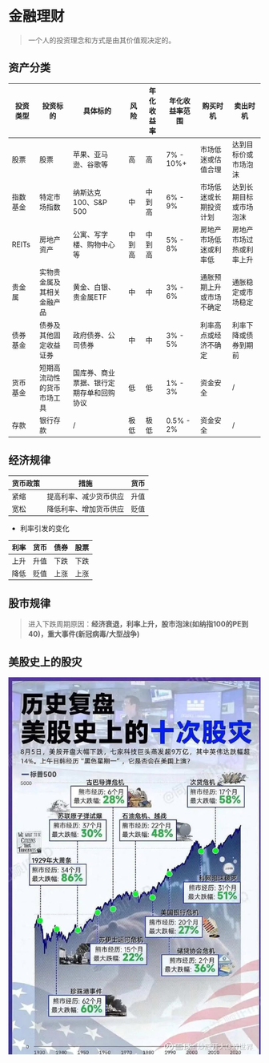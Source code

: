 # 金融理财
> 一个人的投资理念和方式是由其价值观决定的。

## 资产分类
| 投资类型 | 投资标的 | 具体标的 | 风险 | 年化收益率 | 年化收益率范围 | 购买时机 | 卖出时机 |
| - | - | - | - | - | - | - | - |
| 股票 | 股票 | 苹果、亚马逊、谷歌等 | 高 | 高 | 7% - 10%+ | 市场低迷或估值合理 | 达到目标价或市场泡沫 |
| 指数基金 | 特定市场指数 | 纳斯达克100、S&P 500 | 中 | 中到高 | 6% - 9% | 市场低迷或长期投资计划 | 达到长期目标或市场泡沫 |
| REITs | 房地产资产 | 公寓、写字楼、购物中心等 | 中到高 | 中到高 | 5% - 8% | 房地产市场低迷或利率低 | 房地产市场过热或利率上升 |
| 贵金属 | 实物贵金属及其相关金融产品 | 黄金、白银、贵金属ETF | 中 | 中 | 3% - 6% | 通胀预期上升或市场不确定 | 通胀稳定或市场稳定 |
| 债券基金 | 债券及其他固定收益证券 | 政府债券、公司债券 | 中 | 中 | 3% - 5% | 利率高点或经济不确定 | 利率下降或债券到期前 |
| 货币基金 | 短期高流动性的货币市场工具 | 国库券、商业票据、银行定期存单和回购协议 | 低 | 低 | 1% - 3% | 资金安全 | / |
| 存款 | 银行存款 | / | 极低 | 极低 | 0.5% - 2% | 资金安全 | / |

## 经济规律
| 货币政策 | 措施 | 货币 |
| - | - | - |
| 紧缩 | 提高利率、减少货币供应 | 升值 |
| 宽松 | 降低利率、增加货币供应 | 贬值 |

* 利率引发的变化

| 利率 | 货币 | 债券 | 股票 |
| - | - | - | - |
| 上升 | 升值 | 下跌 | 下跌 |
| 降低 | 贬值 | 上涨 | 上涨 |

## 股市规律
> 进入下跌周期原因：**经济衰退，利率上升，股市泡沫(如纳指100的PE到40)，重大事件(新冠病毒/大型战争)**

## 美股史上的股灾
![](./s/crash.jpg)